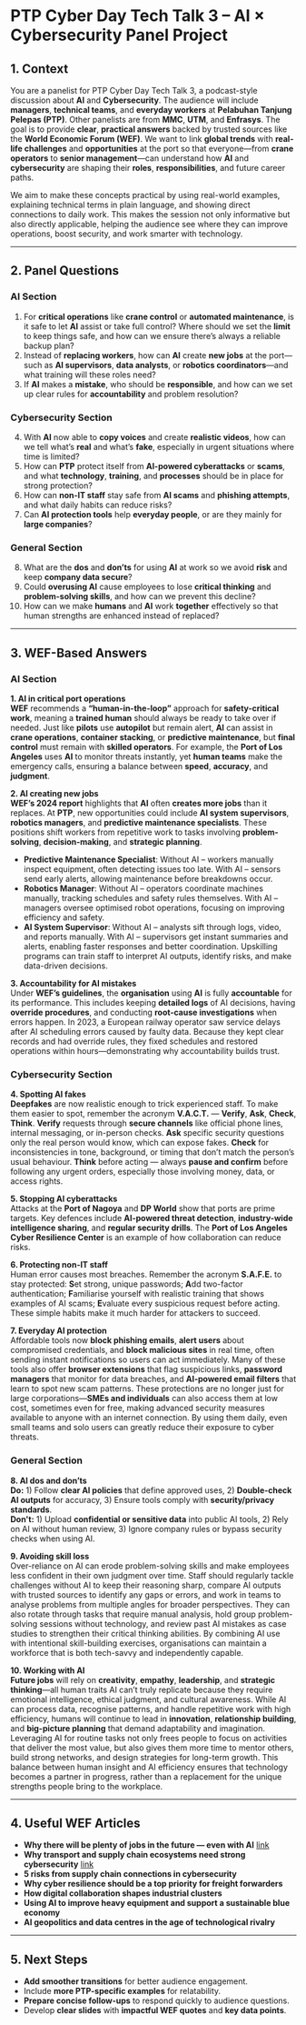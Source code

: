 # PTP Cyber Day Tech Talk 3 – AI × Cybersecurity Panel Project

## 1. Context
You are a panelist for PTP Cyber Day Tech Talk 3, a podcast-style discussion about **AI** and **Cybersecurity**. The audience will include **managers**, **technical teams**, and **everyday workers** at **Pelabuhan Tanjung Pelepas (PTP)**. Other panelists are from **MMC**, **UTM**, and **Enfrasys**. The goal is to provide **clear**, **practical answers** backed by trusted sources like the **World Economic Forum (WEF)**. We want to link **global trends** with **real-life challenges** and **opportunities** at the port so that everyone—from **crane operators** to **senior management**—can understand how **AI** and **cybersecurity** are shaping their **roles**, **responsibilities**, and future career paths.

We aim to make these concepts practical by using real-world examples, explaining technical terms in plain language, and showing direct connections to daily work. This makes the session not only informative but also directly applicable, helping the audience see where they can improve operations, boost security, and work smarter with technology.

---

## 2. Panel Questions

### AI Section
1. For **critical operations** like **crane control** or **automated maintenance**, is it safe to let **AI** assist or take full control? Where should we set the **limit** to keep things safe, and how can we ensure there’s always a reliable backup plan?
2. Instead of **replacing workers**, how can **AI** create **new jobs** at the port—such as **AI supervisors**, **data analysts**, or **robotics coordinators**—and what training will these roles need?
3. If **AI** makes a **mistake**, who should be **responsible**, and how can we set up clear rules for **accountability** and problem resolution?

### Cybersecurity Section
4. With **AI** now able to **copy voices** and create **realistic videos**, how can we tell what’s **real** and what’s **fake**, especially in urgent situations where time is limited?
5. How can **PTP** protect itself from **AI-powered cyberattacks** or **scams**, and what **technology**, **training**, and **processes** should be in place for strong protection?
6. How can **non-IT staff** stay safe from **AI scams** and **phishing attempts**, and what daily habits can reduce risks?
7. Can **AI protection tools** help **everyday people**, or are they mainly for **large companies**?

### General Section
8. What are the **dos** and **don’ts** for using **AI** at work so we avoid **risk** and keep **company data secure**?
9. Could **overusing AI** cause employees to lose **critical thinking** and **problem-solving skills**, and how can we prevent this decline?
10. How can we make **humans** and **AI** work **together** effectively so that human strengths are enhanced instead of replaced?

---

## 3. WEF-Based Answers

### AI Section
**1. AI in critical port operations**  
**WEF** recommends a **“human-in-the-loop”** approach for **safety-critical work**, meaning a **trained human** should always be ready to take over if needed. Just like **pilots** use **autopilot** but remain alert, **AI** can assist in **crane operations**, **container stacking**, or **predictive maintenance**, but **final control** must remain with **skilled operators**. For example, the **Port of Los Angeles** uses **AI** to monitor threats instantly, yet **human teams** make the emergency calls, ensuring a balance between **speed**, **accuracy**, and **judgment**.

**2. AI creating new jobs**  
**WEF’s 2024 report** highlights that **AI** often **creates more jobs** than it replaces. At **PTP**, new opportunities could include **AI system supervisors**, **robotics managers**, and **predictive maintenance specialists**. These positions shift workers from repetitive work to tasks involving **problem-solving**, **decision-making**, and **strategic planning**.
- **Predictive Maintenance Specialist**: Without AI – workers manually inspect equipment, often detecting issues too late. With AI – sensors send early alerts, allowing maintenance before breakdowns occur.
- **Robotics Manager**: Without AI – operators coordinate machines manually, tracking schedules and safety rules themselves. With AI – managers oversee optimised robot operations, focusing on improving efficiency and safety.
- **AI System Supervisor**: Without AI – analysts sift through logs, video, and reports manually. With AI – supervisors get instant summaries and alerts, enabling faster responses and better coordination.
Upskilling programs can train staff to interpret AI outputs, identify risks, and make data-driven decisions.

**3. Accountability for AI mistakes**  
Under **WEF’s guidelines**, the **organisation** using **AI** is fully **accountable** for its performance. This includes keeping **detailed logs** of AI decisions, having **override procedures**, and conducting **root-cause investigations** when errors happen. In 2023, a European railway operator saw service delays after AI scheduling errors caused by faulty data. Because they kept clear records and had override rules, they fixed schedules and restored operations within hours—demonstrating why accountability builds trust.

### Cybersecurity Section
**4. Spotting AI fakes**  
**Deepfakes** are now realistic enough to trick experienced staff. To make them easier to spot, remember the acronym **V.A.C.T.** — **Verify**, **Ask**, **Check**, **Think**. **Verify** requests through **secure channels** like official phone lines, internal messaging, or in-person checks. **Ask** specific security questions only the real person would know, which can expose fakes. **Check** for inconsistencies in tone, background, or timing that don’t match the person’s usual behaviour. **Think** before acting — always **pause and confirm** before following any urgent orders, especially those involving money, data, or access rights.

**5. Stopping AI cyberattacks**  
Attacks at the **Port of Nagoya** and **DP World** show that ports are prime targets. Key defences include **AI-powered threat detection**, **industry-wide intelligence sharing**, and **regular security drills**. The **Port of Los Angeles Cyber Resilience Center** is an example of how collaboration can reduce risks.

**6. Protecting non-IT staff**  
Human error causes most breaches. Remember the acronym **S.A.F.E.** to stay protected: **S**et strong, unique passwords; **A**dd two-factor authentication; **F**amiliarise yourself with realistic training that shows examples of AI scams; **E**valuate every suspicious request before acting. These simple habits make it much harder for attackers to succeed.

**7. Everyday AI protection**  
Affordable tools now **block phishing emails**, **alert users** about compromised credentials, and **block malicious sites** in real time, often sending instant notifications so users can act immediately. Many of these tools also offer **browser extensions** that flag suspicious links, **password managers** that monitor for data breaches, and **AI-powered email filters** that learn to spot new scam patterns. These protections are no longer just for large corporations—**SMEs and individuals** can also access them at low cost, sometimes even for free, making advanced security measures available to anyone with an internet connection. By using them daily, even small teams and solo users can greatly reduce their exposure to cyber threats.

### General Section
**8. AI dos and don’ts**  
**Do:** 1) Follow **clear AI policies** that define approved uses, 2) **Double-check AI outputs** for accuracy, 3) Ensure tools comply with **security/privacy standards**.  
**Don't:** 1) Upload **confidential or sensitive data** into public AI tools, 2) Rely on AI without human review, 3) Ignore company rules or bypass security checks when using AI.

**9. Avoiding skill loss**  
Over-reliance on AI can erode problem-solving skills and make employees less confident in their own judgment over time. Staff should regularly tackle challenges without AI to keep their reasoning sharp, compare AI outputs with trusted sources to identify any gaps or errors, and work in teams to analyse problems from multiple angles for broader perspectives. They can also rotate through tasks that require manual analysis, hold group problem-solving sessions without technology, and review past AI mistakes as case studies to strengthen their critical thinking abilities. By combining AI use with intentional skill-building exercises, organisations can maintain a workforce that is both tech-savvy and independently capable.

**10. Working with AI**  
**Future jobs** will rely on **creativity**, **empathy**, **leadership**, and **strategic thinking**—all human traits AI can’t truly replicate because they require emotional intelligence, ethical judgment, and cultural awareness. While AI can process data, recognise patterns, and handle repetitive work with high efficiency, humans will continue to lead in **innovation**, **relationship building**, and **big-picture planning** that demand adaptability and imagination. Leveraging AI for routine tasks not only frees people to focus on activities that deliver the most value, but also gives them more time to mentor others, build strong networks, and design strategies for long-term growth. This balance between human insight and AI efficiency ensures that technology becomes a partner in progress, rather than a replacement for the unique strengths people bring to the workplace.

---

## 4. Useful WEF Articles
- **Why there will be plenty of jobs in the future — even with AI** [link](https://www.weforum.org/stories/2024/02/artificial-intelligence-ai-jobs-future/?utm_source=chatgpt.com)
- **Why transport and supply chain ecosystems need strong cybersecurity** [link](https://www.enterpriseitworld.com/world-economic-forum-highlights-growing-supply-chain-cyber-threats-in-global-cybersecurity-outlook-2025/?utm_source=chatgpt.com)
- **5 risks from supply chain connections in cybersecurity**
- **Why cyber resilience should be a top priority for freight forwarders**
- **How digital collaboration shapes industrial clusters**
- **Using AI to improve heavy equipment and support a sustainable blue economy**
- **AI geopolitics and data centres in the age of technological rivalry**

---

## 5. Next Steps
- **Add smoother transitions** for better audience engagement.
- Include **more PTP-specific examples** for relatability.
- **Prepare concise follow-ups** to respond quickly to audience questions.
- Develop **clear slides** with **impactful WEF quotes** and **key data points**.

